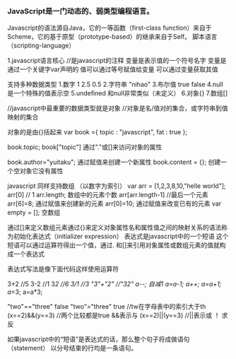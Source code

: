 ### JavaScript是一门动态的、弱类型编程语言。
Javascript的语法源自Java，它的一等函数（first-class function）来自于Scheme，它的基于原型（prototype-based）的继承来自于Self。
脚本语言（scripting-language）

1.javascript语言核心
//是javascript的注释
变量是表示值的一个符号名字
变量是通过一个关键字var声明的
值可以通过等号赋值给变量
可以通过变量获取其值

支持多种数据类型
1.数字   1   2.5  0.5
2.字符串 "nihao"
3.布尔值 true false
4.null 是一个特殊的值表示空
5.undefined 和null非常类似（未定义）
6.对象{}
7.数组[]

//javascript中最重要的数据类型就是对象
//对象是名/值对的集合，或字符串到值映射的集合


对象的是由{}括起来 
var book ={
  topic : "javascript",
  fat : true
};

book.topic;
book["topic"]
通过"."或[]来访问对象的属性


book.author="yuitaku";
通过赋值来创建一个新属性
book.content = {};
创建一个空对象它没有属性

javascript 同样支持数组 （以数字为索引）
var arr = [1,2,3,8,10,"helle world"];
arr[0]  // 1
arr.length;   数组中的元素个数
arr[arr.length-1]  //最后一个元素
arr[6]=8;
通过赋值来创建新的元素
arr[0]=10;
通过赋值来改变已有的元素
var empty = [];
空数组




通过[]来定义数组元素通过{}来定义对象属性名和属性值之间的映射关系的语法称为初始化表达式（initializer expression）
表达式是javascript中的一个短语 这个短语可以通过运算符得出一个值，通过. 和[]来引用对象属性或数组元素的值就构成一个表达式

表达式写法是像下面代码这样使用运算符

3+2         //5
3-2           //1
3*2       //6
3/1       //3
"3"+"2"  //"32"
a--;   自减1
a=a-1;
a++;
a=a+1;
a*=3;
a=a*3;

"two"=="three"  false
"two">"three"   true  //tw在字母表中的索引大于th
(x==2)&&(y==3)   //两个比较都是true &&表示与
(x==2)||(y==3)    //||表示或
！ 求反

如果javascript中的“短语”是表达式的话，那么整个句子将成做语句（statement）
以分号结束的行均是一条语句。


 
